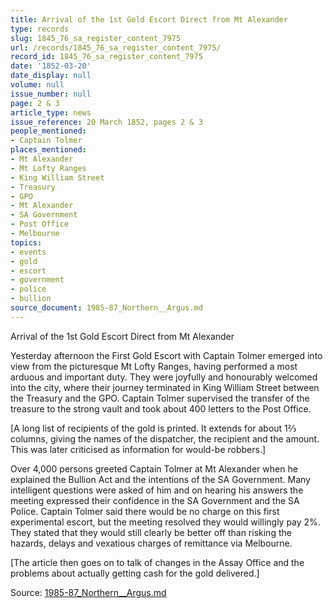 ```yaml
---
title: Arrival of the 1st Gold Escort Direct from Mt Alexander
type: records
slug: 1845_76_sa_register_content_7975
url: /records/1845_76_sa_register_content_7975/
record_id: 1845_76_sa_register_content_7975
date: '1852-03-20'
date_display: null
volume: null
issue_number: null
page: 2 & 3
article_type: news
issue_reference: 20 March 1852, pages 2 & 3
people_mentioned:
- Captain Tolmer
places_mentioned:
- Mt Alexander
- Mt Lofty Ranges
- King William Street
- Treasury
- GPO
- Mt Alexander
- SA Government
- Post Office
- Melbourne
topics:
- events
- gold
- escort
- government
- police
- bullion
source_document: 1985-87_Northern__Argus.md
---
```


Arrival of the 1st Gold Escort Direct from Mt Alexander

Yesterday afternoon the First Gold Escort with Captain Tolmer emerged into view from the picturesque Mt Lofty Ranges, having performed a most arduous and important duty.  They were joyfully and honourably welcomed into the city, where their journey terminated in King William Street between the Treasury and the GPO.  Captain Tolmer supervised the transfer of the treasure to the strong vault and took about 400 letters to the Post Office.

[A long list of recipients of the gold is printed.  It extends for about 1⅔ columns, giving the names of the dispatcher, the recipient and the amount.  This was later criticised as information for would-be robbers.]

Over 4,000 persons greeted Captain Tolmer at Mt Alexander when he explained the Bullion Act and the intentions of the SA Government.  Many intelligent questions were asked of him and on hearing his answers the meeting expressed their confidence in the SA Government and the SA Police.  Captain Tolmer said there would be no charge on this first experimental escort, but the meeting resolved they would willingly pay 2%.  They stated that they would still clearly be better off than risking the hazards, delays and vexatious charges of remittance via Melbourne.

[The article then goes on to talk of changes in the Assay Office and the problems about actually getting cash for the gold delivered.]

Source: [1985-87_Northern__Argus.md](/downloads/markdown/1985-87_Northern__Argus.md)
